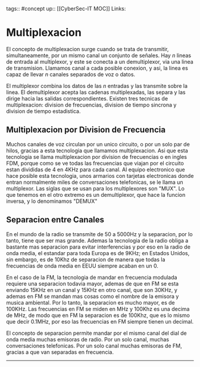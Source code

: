 tags:: #concept 
up:: [[CyberSec-IT MOC]]
Links: 
# Multiplexacion
El concepto de multiplexacion surge cuando se trata de transmitir, simultaneamente, por un mismo canal un conjunto de señales. Hay $n$ lineas de entrada al multiplexor, y este se conecta a un demultiplexor, via una linea de transmision. Llamamos canal a cada posible conexion, y asi, la linea es capaz de llevar $n$ canales separados de voz o datos.

El multiplexor combina los datos de las $n$ entradas y las transmite sobre la linea. El demultiplexor acepta las cadenas multiplexadas, las separa y las dirige hacia las salidas correspondientes. Existen tres tecnicas de multiplexacion: division de frecuencias, division de tiempo sincrona y division de tiempo estadistica.

## Multiplexacion por Division de Frecuencia
Muchos canales de voz circulan por un unico circuito, o por un solo par de hilos, gracias a esta tecnologia que llamamos multiplexacion. Asi que esta tecnologia se llama multiplexacion por division de frecuencias o en ingles FDM, porque como se ve todas las frecuencias que viajan por el circuito estan divididas de 4 en 4KHz para cada canal. Al equipo electronico que hace posible esta tecnologia, unos armarios con tarjetas electronicas donde entran normalmente miles de conversaciones telefonicas, se le llama un multiplexor. Las siglas que se usan para los multiplexores son "MUX". Lo que tenemos en el otro extremo es un demultiplexor, que hace la funcion inversa, y lo denominamos "DEMUX"

## Separacion entre Canales
En el mundo de la radio se transmite de 50 a 5000Hz y la separacion, por lo tanto, tiene que ser mas grande. Ademas la tecnologia de la radio obliga a bastante mas separacion para evitar interferencias y por eso en la radio de onda media, el estandar para toda Europa es de 9KHz; en Estados Unidos, sin embargo, es de 10Khz de separacion de manera que todas la frecuencias de onda media en EEUU siempre acaban en un 0.

En el caso de la FM, la tecnologia de mandar en frecuencia modulada requiere una separacion todavia mayor, ademas de que en FM se esta enviando 15KHz en un canal y 15KHz en otro canal, que son 30KHz, y ademas en FM se mandan mas cosas como el nombre de la emisora y musica ambiental. Por lo tanto, la separacion es mucho mayor, es de 100KHz. Las frecuencias en FM se miden en MHz y 100Khz es una decima de MHz, de modo que en FM la separacion es de 100Khz, que es lo mismo que decir 0.1MHz, por eso las frecuencias en FM siempre tienen un decimal.

El concepto de separacion permite mandar por el mismo canal del dial de onda media muchas emisoras de radio. Por un solo canal, muchas conversaciones telefonicas. Por un solo canal muchas emisoras de FM, gracias a que van separadas en frecuencia.
___
